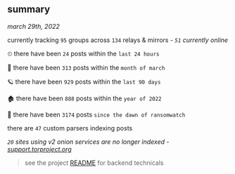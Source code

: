
## summary
_march 29th, 2022_

currently tracking `95` groups across `134` relays & mirrors - _`51` currently online_

⏲ there have been `24` posts within the `last 24 hours`

🦈 there have been `313` posts within the `month of march`

🪐 there have been `929` posts within the `last 90 days`

🏚 there have been `888` posts within the `year of 2022`

🦕 there have been `3174` posts `since the dawn of ransomwatch`

there are `47` custom parsers indexing posts

_`20` sites using v2 onion services are no longer indexed - [support.torproject.org](https://support.torproject.org/onionservices/v2-deprecation/)_

> see the project [README](https://github.com/thetanz/ransomwatch#ransomwatch--) for backend technicals
